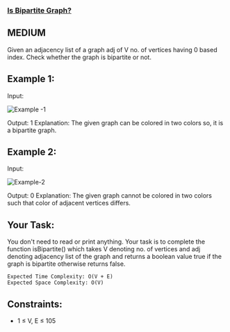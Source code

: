 ### [Is Bipartite Graph?](https://practice.geeksforgeeks.org/problems/bipartite-graph/1?utm_source=youtube&utm_medium=collab_striver_ytdescription&utm_campaign=bipartite-graph)
## MEDIUM
Given an adjacency list of a graph adj  of V no. of vertices having 0 based index. Check whether the graph is bipartite or not.
 
## Example 1:

Input: 

![Example -1](https://media.geeksforgeeks.org/img-practice/PROD/addEditProblem/700410/Web/Other/cdb283af-c52d-46df-8646-5017b45b5a13_1685086658.png)






Output: 1
Explanation: The given graph can be colored 
in two colors so, it is a bipartite graph.

## Example 2:

Input:

![Example-2](https://media.geeksforgeeks.org/img-practice/PROD/addEditProblem/700410/Web/Other/471d9abf-5d47-48ea-aa35-2dace9f5a2da_1685086659.png)




Output: 0
Explanation: The given graph cannot be colored in two colors such that color of adjacent vertices differs. 

## Your Task:
You don't need to read or print anything. Your task is to complete the function isBipartite() which takes V denoting no. of vertices and 
adj denoting adjacency list of the graph and returns a boolean value true if the graph is bipartite otherwise returns false.
 
```
Expected Time Complexity: O(V + E)
Expected Space Complexity: O(V)
```
## Constraints:
* 1 ≤ V, E ≤ 105
